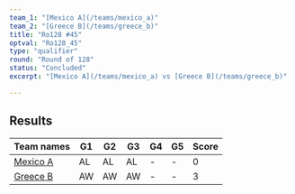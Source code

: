 ```yaml
---
team_1: "[Mexico A](/teams/mexico_a)"
team_2: "[Greece B](/teams/greece_b)"
title: "Ro128 #45"
optval: "Ro128_45"
type: "qualifier"
round: "Round of 128"
status: "Concluded"
excerpt: "[Mexico A](/teams/mexico_a) vs [Greece B](/teams/greece_b)"

---
```

## Results

| Team names | G1 | G2 | G3 | G4 | G5 | Score |
| -- | -- | -- | -- | -- | -- | -- |
| [Mexico A](/teams/mexico_a) | AL | AL | AL | - | - | 0 |
| [Greece B](/teams/greece_b) | AW | AW | AW | - | - | 3 |
